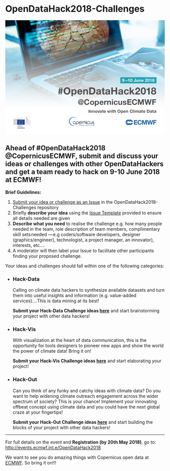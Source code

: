 # OpenDataHack2018-Challenges

<center><img src=https://github.com/OpenDataHack2018/OpenDataHack2018-Brainstorming/blob/master/Hack-PostcardFront.jpg></center>

<h2>Ahead of #OpenDataHack2018 @CopernicusECMWF, submit and discuss your ideas or challenges with other OpenDataHackers and get a team ready to hack on 9-10 June 2018 at ECMWF!</h2>

<b>Brief Guidelines:</b>
<ol>
<li><a href="https://github.com/OpenDataHack2018/OpenDataHack2018-Brainstorming/issues">Submit your idea or challenge as an Issue</a> in the OpenDataHack2018-Challenges repository
<li>Briefly <b>describe your idea</b> using the <a href="https://github.com/OpenDataHack2018/OpenDataHack2018-Challenges/blob/master/Issue-Template">Issue Template</a> provided to ensure all details needed are given
<li><b>Describe what you need</b> to realise the challenge e.g. how many people needed in the team, role description of team members, complimentary skill sets needed — e.g coders/software developers, designer (graphics/engineer), technologist, a project manager, an innovator), interests, etc....
<li>A moderator will then label your Issue to facilitate other participants finding your proposed challenge.
</ol>

Your ideas and challenges should fall within one of the following categories:
<ul>
<li><h3>Hack-Data</h3>

Calling on climate data hackers to synthesize available datasets and turn them into useful insights and information (e.g. value-added services)....This is data mining at its best!

<b>Submit your Hack-Data Challenge ideas <a href="https://github.com/OpenDataHack2018/OpenDataHack2018-Brainstorming/issues">here</a></b> and start brainstorming your project with other data hackers! 

<li><h3>Hack-Vis</h3>

With visualization at the heart of data communication, this is the opportunity for tools designers to pioneer new apps and show the world the power of climate data! Bring it on!

<b>Submit your Hack-Vis Challenge ideas <a href="https://github.com/OpenDataHack2018/OpenDataHack2018-Brainstorming/issues">here</a></b> and start elaborating your project!
 
<li><h3>Hack-Out</h3>

Can you think of any funky and catchy ideas with climate data? Do you want to help widening climate outreach engagement across the wider spectrum of society? This is your chance! Implement your innovating offbeat concept using climate data and you could have the next global craze at your fingertips!

<b>Submit your Hack-Out Challenge ideas <a href="https://github.com/OpenDataHack2018/OpenDataHack2018-Brainstorming/issues">here</a></b> and start building the blocks of your project with other data hackers!

</ul>
<P><hr></P>
<P>
For full details on the event and <b>Registration (by 20th May 2018)</b>, go to: <a href="http://events.ecmwf.int.e/OpenDataHack2018">http://events.ecmwf.int.e/OpenDataHack2018</a></P>

<p>We want to see you do amazing things with Copernicus open data at <a href="http://www.ecmwf.int">ECMWF</a>. So bring it on!!!</p>
